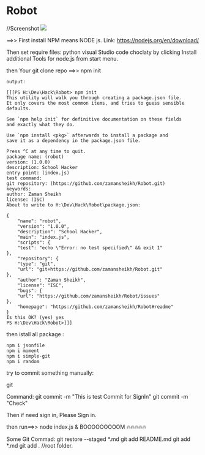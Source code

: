 # Robot

//Screenshot
![](https://raw.github.com/public-contributions/HACK/master/hack.png)

==>>
First install NPM means NODE js. 
Link: https://nodejs.org/en/download/

Then set require files: 
    python
    visual Studio code
    choclaty
    by clicking Install additional Tools for node.js from start menu. 

then Your git clone repo ==>>
    npm init

    output:

    [[[PS H:\Dev\Hack\Robot> npm init
    This utility will walk you through creating a package.json file.
    It only covers the most common items, and tries to guess sensible defaults.

    See `npm help init` for definitive documentation on these fields
    and exactly what they do.

    Use `npm install <pkg>` afterwards to install a package and
    save it as a dependency in the package.json file.

    Press ^C at any time to quit.
    package name: (robot)
    version: (1.0.0)
    description: School Hacker
    entry point: (index.js)
    test command:
    git repository: (https://github.com/zamansheikh/Robot.git)
    keywords:
    author: Zaman Sheikh
    license: (ISC)
    About to write to H:\Dev\Hack\Robot\package.json:

    {
        "name": "robot",
        "version": "1.0.0",
        "description": "School Hacker",
        "main": "index.js",
        "scripts": {
        "test": "echo \"Error: no test specified\" && exit 1"
    },
        "repository": {
        "type": "git",
        "url": "git+https://github.com/zamansheikh/Robot.git"
    },
        "author": "Zaman Sheikh",
        "license": "ISC",
        "bugs": {
        "url": "https://github.com/zamansheikh/Robot/issues"
    },
        "homepage": "https://github.com/zamansheikh/Robot#readme"
    }
    Is this OK? (yes) yes
    PS H:\Dev\Hack\Robot>]]]

then istall all package :

    npm i jsonfile
    npm i moment
    npm i simple-git
    npm i random

try to commit something manually: 

git

Command: git commit -m "This is test Commit for SignIn"
         git commit -m "Check"


Then if need sign in, Please Sign in. 

then run==>> node index.js   & BOOOOOOOOOM 🔥🔥🔥🔥🔥


Some Git Commad: git restore --staged *.md
                git add README.md
                git add *.md
                git add . //root folder.
